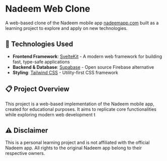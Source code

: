 # Nadeem Web Clone

A web-based clone of the Nadeem mobile app [nadeemapp.com](https://nadeemapp.com) built as a learning project to explore and apply on new technologies.

## 🚀 Technologies Used

- **Frontend Framework**: [SvelteKit](https://kit.svelte.dev/) - A modern web framework for building fast, type-safe applications
- **Backend & Database**: [Supabase](https://supabase.com/) - Open source Firebase alternative
- **Styling**: [Tailwind CSS](https://tailwindcss.com/) - Utility-first CSS framework

## 📋 Project Overview

This project is a web-based implementation of the Nadeem mobile app, created for educational purposes. It aims to replicate core functionalities while exploring modern web development t

## ⚠️ Disclaimer

This is a personal learning project and is not affiliated with the official Nadeem app. All rights to the original Nadeem app belong to their respective owners.
